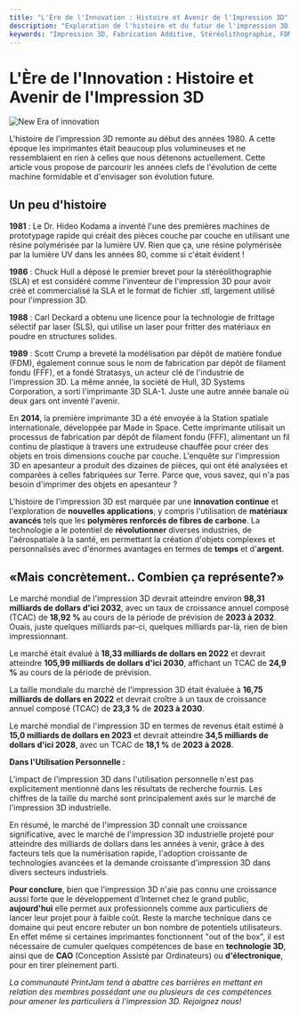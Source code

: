 ```yaml
---
title: "L'Ère de l'Innovation : Histoire et Avenir de l'Impression 3D"
description: "Exploration de l'histoire et du futur de l'impression 3D, une technologie qui a transformé la fabrication depuis les années 1980. De ses débuts dans le prototypage rapide à son impact actuel en chiffres, ce document couvre les types de machines d'impression 3D, les filaments et matériaux utilisés, ainsi que les perspectives d'avenir de cette technologie innovante."
keywords: "Impression 3D, Fabrication Additive, Stéréolithographie, FDM, SLA, SLS, DMLS, PLA, ABS, Nylon, Innovation, Prototypage, Fabrication, Personnalisation"
---
```


# L'Ère de l'Innovation : Histoire et Avenir de l'Impression 3D

![New Era of innovation](/history.png)

L'histoire de l'impression 3D remonte au début des années 1980. A cette époque les imprimantes était beaucoup plus volumineuses et ne ressemblaient en rien à celles que nous détenons actuellement. Cette article vous propose de parcourir les années clefs de l'évolution de cette machine formidable et d'envisager son évolution future.

## Un peu d'histoire

**1981** : Le Dr. Hideo Kodama a inventé l'une des premières machines de prototypage rapide qui créait des pièces couche par couche en utilisant une résine polymérisée par la lumière UV. Rien que ça, une résine polymérisée par la lumière UV dans les années 80, comme si c'était évident !

**1986** : Chuck Hull a déposé le premier brevet pour la stéréolithographie (SLA) et est considéré comme l'inventeur de l'impression 3D pour avoir créé et commercialisé la SLA et le format de fichier .stl, largement utilisé pour l'impression 3D.

**1988** : Carl Deckard a obtenu une licence pour la technologie de frittage sélectif par laser (SLS), qui utilise un laser pour fritter des matériaux en poudre en structures solides.

**1989** : Scott Crump a breveté la modélisation par dépôt de matière fondue (FDM), également connue sous le nom de fabrication par dépôt de filament fondu (FFF), et a fondé Stratasys, un acteur clé de l'industrie de l'impression 3D. La même année, la société de Hull, 3D Systems Corporation, a sorti l'imprimante 3D SLA-1. Juste une autre année banale où deux gars ont inventé l'avenir.

En **2014**, la première imprimante 3D a été envoyée à la Station spatiale internationale, développée par Made in Space. Cette imprimante utilisait un processus de fabrication par dépôt de filament fondu (FFF), alimentant un fil continu de plastique à travers une extrudeuse chauffée pour créer des objets en trois dimensions couche par couche. L'enquête sur l'impression 3D en apesanteur a produit des dizaines de pièces, qui ont été analysées et comparées à celles fabriquées sur Terre. Parce que, vous savez, qui n'a pas besoin d'imprimer des objets en apesanteur ?

L'histoire de l'impression 3D est marquée par une **innovation continue** et l'exploration de **nouvelles applications**, y compris l'utilisation de **matériaux avancés** tels que les **polymères renforcés de fibres de carbone**. La technologie a le potentiel de **révolutionner** diverses industries, de l'aérospatiale à la santé, en permettant la création d'objets complexes et personnalisés avec d'énormes avantages en termes de **temps** et d'**argent**.

## «Mais concrètement.. Combien ça représente?»

Le marché mondial de l'impression 3D devrait atteindre environ **98,31 milliards de dollars d'ici 2032**, avec un taux de croissance annuel composé (TCAC) de **18,92 %** au cours de la période de prévision de **2023 à 2032**. Ouais, juste quelques milliards par-ci, quelques milliards par-là, rien de bien impressionnant.

Le marché était évalué à **18,33 milliards de dollars en 2022** et devrait atteindre **105,99 milliards de dollars d'ici 2030**, affichant un TCAC de **24,9 %** au cours de la période de prévision.

La taille mondiale du marché de l'impression 3D était évaluée à **16,75 milliards de dollars en 2022** et devrait croître à un taux de croissance annuel composé (TCAC) de **23,3 %** de **2023 à 2030**.

Le marché mondial de l'impression 3D en termes de revenus était estimé à **15,0 milliards de dollars en 2023** et devrait atteindre **34,5 milliards de dollars d'ici 2028**, avec un TCAC de **18,1 %** de **2023 à 2028**.

**Dans l'Utilisation Personnelle :**

L'impact de l'impression 3D dans l'utilisation personnelle n'est pas explicitement mentionné dans les résultats de recherche fournis. Les chiffres de la taille du marché sont principalement axés sur le marché de l'impression 3D industrielle.

En résumé, le marché de l'impression 3D connaît une croissance significative, avec le marché de l'impression 3D industrielle projeté pour atteindre des milliards de dollars dans les années à venir, grâce à des facteurs tels que la numérisation rapide, l'adoption croissante de technologies avancées et la demande croissante d'impression 3D dans divers secteurs industriels.

**Pour conclure**, bien que l'impression 3D n'aie pas connu une croissance aussi forte que le développement d'Internet chez le grand public, **aujourd'hui** elle permet aux professionnels comme aux particuliers de lancer leur projet pour à faible coût.
Reste la marche technique dans ce domaine qui peut encore rebuter un bon nombre de potentiels utilisateurs. En effet même si certaines imprimantes fonctionnent "out of the box", il est nécessaire de cumuler quelques compétences de base en **technologie 3D**, ainsi que de **CAO** (Conception Assisté par Ordinateurs) ou **d'électronique**, pour en tirer pleinement parti.

_La communauté PrintJam tend à abattre ces barrières en mettant en relation des membres possédant une ou plusieurs de ces compétences pour amener les particuliers à l'impression 3D.
Rejoignez nous!_
